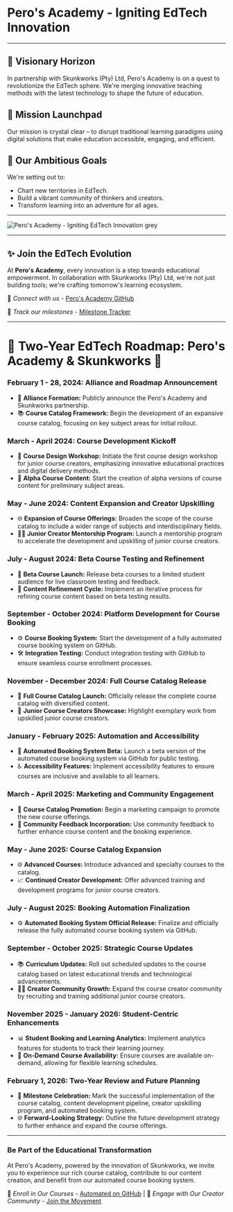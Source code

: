 # **Pero's Academy** - Igniting EdTech Innovation

---

## 🌟 Visionary Horizon
In partnership with Skunkworks (Pty) Ltd, Pero's Academy is on a quest to revolutionize the EdTech sphere. We're merging innovative teaching methods with the latest technology to shape the future of education.

## 🚀 Mission Launchpad
Our mission is crystal clear – to disrupt traditional learning paradigms using digital solutions that make education accessible, engaging, and efficient.

## 🎯 Our Ambitious Goals
We're setting out to:
- Chart new territories in EdTech.
- Build a vibrant community of thinkers and creators.
- Transform learning into an adventure for all ages.

---

![Pero's Academy - Igniting EdTech Innovation grey](https://github.com/Pero-s-Academy/.github/assets/126121348/4c798fc6-f98d-4c5d-b519-377d6e47fd98)


---

## ✨ Join the EdTech Evolution
At **Pero's Academy**, every innovation is a step towards educational empowerment. In collaboration with Skunkworks (Pty) Ltd, we're not just building tools; we're crafting tomorrow's learning ecosystem.

🔗 _Connect with us_ - [Pero's Academy GitHub](https://github.com/Pero-s-Academy/.github)

📅 _Track our milestones_ - [Milestone Tracker](https://github.com/Pero-s-Academy/.github/milestones)

---

# 🚀 **Two-Year EdTech Roadmap:** Pero's Academy & Skunkworks 🌟

### **February 1 - 28, 2024:** **Alliance and Roadmap Announcement**
- 🤝 **Alliance Formation:** Publicly announce the Pero's Academy and Skunkworks partnership.
- 📚 **Course Catalog Framework:** Begin the development of an expansive course catalog, focusing on key subject areas for initial rollout.

### **March - April 2024:** **Course Development Kickoff**
- 🎨 **Course Design Workshop:** Initiate the first course design workshop for junior course creators, emphasizing innovative educational practices and digital delivery methods.
- 🚀 **Alpha Course Content:** Start the creation of alpha versions of course content for preliminary subject areas.

### **May - June 2024:** **Content Expansion and Creator Upskilling**
- 🌐 **Expansion of Course Offerings:** Broaden the scope of the course catalog to include a wider range of subjects and interdisciplinary fields.
- 👩‍🏫 **Junior Creator Mentorship Program:** Launch a mentorship program to accelerate the development and upskilling of junior course creators.

### **July - August 2024:** **Beta Course Testing and Refinement**
- 🚀 **Beta Course Launch:** Release beta courses to a limited student audience for live classroom testing and feedback.
- 🔄 **Content Refinement Cycle:** Implement an iterative process for refining course content based on beta testing results.

### **September - October 2024:** **Platform Development for Course Booking**
- ⚙️ **Course Booking System:** Start the development of a fully automated course booking system on GitHub.
- 🛠️ **Integration Testing:** Conduct integration testing with GitHub to ensure seamless course enrollment processes.

### **November - December 2024:** **Full Course Catalog Release**
- 🌟 **Full Course Catalog Launch:** Officially release the complete course catalog with diversified content.
- 🌟 **Junior Course Creators Showcase:** Highlight exemplary work from upskilled junior course creators.

### **January - February 2025:** **Automation and Accessibility**
- 🤖 **Automated Booking System Beta:** Launch a beta version of the automated course booking system via GitHub for public testing.
- ♿ **Accessibility Features:** Implement accessibility features to ensure courses are inclusive and available to all learners.

### **March - April 2025:** **Marketing and Community Engagement**
- 📣 **Course Catalog Promotion:** Begin a marketing campaign to promote the new course offerings.
- 👥 **Community Feedback Incorporation:** Use community feedback to further enhance course content and the booking experience.

### **May - June 2025:** **Course Catalog Expansion**
- 🌐 **Advanced Courses:** Introduce advanced and specialty courses to the catalog.
- 📈 **Continued Creator Development:** Offer advanced training and development programs for junior course creators.

### **July - August 2025:** **Booking Automation Finalization**
- ⚙️ **Automated Booking System Official Release:** Finalize and officially release the fully automated course booking system via GitHub.

### **September - October 2025:** **Strategic Course Updates**
- 📚 **Curriculum Updates:** Roll out scheduled updates to the course catalog based on latest educational trends and technological advancements.
- 👩‍🎓 **Creator Community Growth:** Expand the course creator community by recruiting and training additional junior course creators.

### **November 2025 - January 2026:** **Student-Centric Enhancements**
- 📊 **Student Booking and Learning Analytics:** Implement analytics features for students to track their learning journey.
- 🔄 **On-Demand Course Availability:** Ensure courses are available on-demand, allowing for flexible learning schedules.

### **February 1, 2026:** **Two-Year Review and Future Planning**
- 🎉 **Milestone Celebration:** Mark the successful implementation of the course catalog, content development pipeline, creator upskilling program, and automated booking system.
- 🌐 **Forward-Looking Strategy:** Outline the future development strategy to further enhance and expand the course offerings.

---

### **Be Part of the Educational Transformation**
At Pero's Academy, powered by the innovation of Skunkworks, we invite you to experience our rich course catalog, contribute to our content creation, and benefit from our automated course booking system.

🔗 _Enroll in Our Courses_ - [Automated on GitHub](https://github.com/Pero-s-Academy/.github) | 🔗 _Engage with Our Creator Community_ - [Join the Movement](https://github.com/Pero-s-Academy/.github/milestones)

